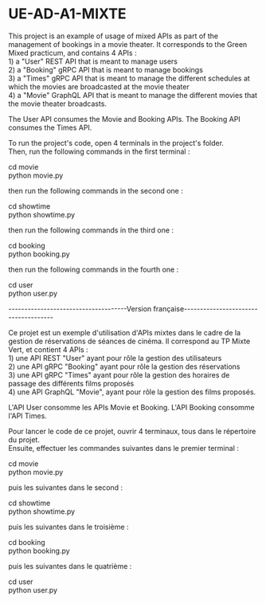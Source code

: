 # UE-AD-A1-MIXTE

This project is an example of usage of mixed APIs as part of the management of bookings in a movie theater. It corresponds to the Green Mixed practicum, and contains 4 APIs : <br>1) a  "User" REST API that is meant to manage users
<br>2) a "Booking" gRPC API that is meant to manage bookings
<br>3) a "Times" gRPC API that is meant to manage the different schedules at which the movies are broadcasted at the movie theater
<br>4) a "Movie" GraphQL API that is meant to manage the different movies that the movie theater broadcasts.

The User API consumes the Movie and Booking APIs. The Booking API consumes the Times API.

To run the project's code, open 4 terminals in the project's folder.
<br>Then, run the following commands in the first terminal :

cd movie<br>
python movie.py

then run the following commands in the second one :

cd showtime<br>
python showtime.py

then run the following commands in the third one :

cd booking<br>
python booking.py

then run the following commands in the fourth one :

cd user<br>
python user.py

-------------------------------------Version française-------------------------------------

Ce projet est un exemple d'utilisation d'APIs mixtes dans le cadre de la gestion de réservations de séances de cinéma. Il correspond au TP Mixte Vert, et contient 4 APIs : <br>1) une API REST "User" ayant pour rôle la gestion des utilisateurs
<br>2) une API gRPC "Booking" ayant pour rôle la gestion des réservations
<br>3) une API gRPC "Times" ayant pour rôle la gestion des horaires de passage des différents films proposés
<br>4) une API GraphQL "Movie", ayant pour rôle la gestion des films proposés.

L'API User consomme les APIs Movie et Booking. L'API Booking consomme l'API Times.

Pour lancer le code de ce projet, ouvrir 4 terminaux, tous dans le répertoire du projet.<br>Ensuite, effectuer les commandes suivantes dans le premier terminal :

cd movie<br>
python movie.py

puis les suivantes dans le second :

cd showtime<br>
python showtime.py

puis les suivantes dans le troisième :

cd booking<br>
python booking.py

puis les suivantes dans le quatrième :

cd user<br>
python user.py

